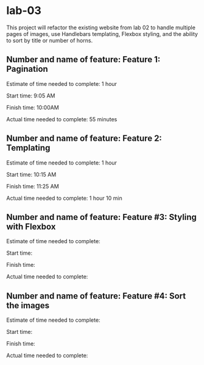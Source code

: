 # lab-03

This project will refactor the existing website from lab 02 to handle multiple pages of images, use Handlebars templating, Flexbox styling, and the ability to sort by title or number of horns.


## Number and name of feature: Feature 1: Pagination

Estimate of time needed to complete: 1 hour

Start time: 9:05 AM

Finish time: 10:00AM

Actual time needed to complete: 55 minutes


## Number and name of feature: Feature 2: Templating

Estimate of time needed to complete:  1 hour

Start time: 10:15 AM

Finish time: 11:25 AM

Actual time needed to complete: 1 hour 10 min


## Number and name of feature: Feature #3: Styling with Flexbox

Estimate of time needed to complete: 

Start time: 

Finish time: 

Actual time needed to complete: 


## Number and name of feature: Feature #4: Sort the images

Estimate of time needed to complete: 

Start time: 

Finish time: 

Actual time needed to complete: 
